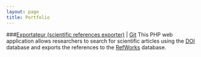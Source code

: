 ```yaml
---
layout: page
title: Portfolio
---
```

###[Exportateur (scientific references exporter)](http://exportateur.codinginsanity.com) | [Git](https://bitbucket.org/Mereo/exportateur/src)
This PHP web application allows researchers to search for scientific articles using the [DOI](http://dx.doi.org/) database and exports the references to the [RefWorks](http://www.refworks.com/refworks2/) database.
